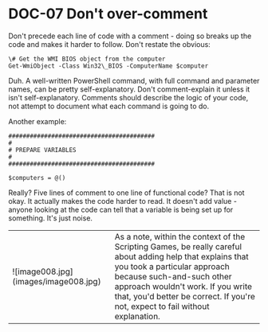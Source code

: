 # DOC-07 Don't over-comment
Don't precede each line of code with a comment - doing so breaks up the code and makes it harder to follow. Don't restate the obvious:

````
\# Get the WMI BIOS object from the computer
Get-WmiObject -Class Win32\_BIOS -ComputerName $computer
````
Duh. A well-written PowerShell command, with full command and parameter names, can be pretty self-explanatory. Don't comment-explain it unless it isn't self-explanatory. Comments should describe the logic of your code, not attempt to document what each command is going to do.

Another example:
````
#########################################
#
# PREPARE VARIABLES
#
#########################################

$computers = @()
````
Really? Five lines of comment to one line of functional code? That is not okay. It actually makes the code harder to read. It doesn't add value - anyone looking at the code can tell that a variable is being set up for something. It's just noise.

<table>
<tr><td>![image008.jpg](images/image008.jpg) </td><td>As a note, within the context of the Scripting Games, be really careful about adding help that explains that you took a particular approach because such-and-such other approach wouldn't work. If you write that, you'd better be correct. If you're not, expect to fail without explanation.</td></tr></table>
